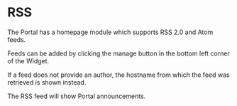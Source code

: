 # RSS
The Portal has a homepage module which supports RSS 2.0 and Atom feeds. 

Feeds can be added by clicking the manage button in the bottom left corner of the Widget.

If a feed does not provide an author, the hostname from which the feed was retrieved is shown instead.

The RSS feed will show Portal announcements.
